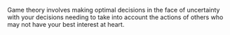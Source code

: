 Game theory involves making optimal decisions in the face of uncertainty with your decisions
 needing to take into account the actions of others who may not have your best interest at
 heart.
